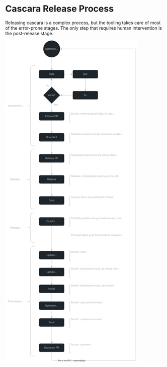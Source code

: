 # Cascara Release Process

Releasing cascara is a complex process, but the tooling takes care of most of the error-prone stages. The only step that requires human intervention is the post-release stage.

![Cascara Release Process](./release_process.svg)
